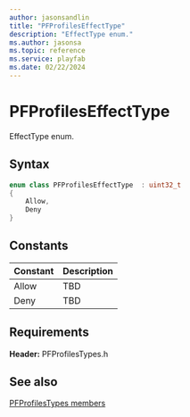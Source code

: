```yaml
---
author: jasonsandlin
title: "PFProfilesEffectType"
description: "EffectType enum."
ms.author: jasonsa
ms.topic: reference
ms.service: playfab
ms.date: 02/22/2024
---
```


# PFProfilesEffectType  

EffectType enum.    

## Syntax  
  
```cpp
enum class PFProfilesEffectType  : uint32_t  
{  
    Allow,  
    Deny  
}  
```  
  
## Constants  
  
| Constant | Description |
| --- | --- |
| Allow | TBD   |  
| Deny | TBD   |  
  
  
## Requirements  
  
**Header:** PFProfilesTypes.h
  
## See also  
[PFProfilesTypes members](../pfprofilestypes_members.md)  

  
  
